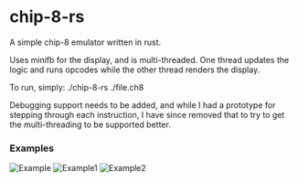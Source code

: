 # chip-8-rs
A simple chip-8 emulator written in rust.

Uses minifb for the display, and is multi-threaded. One thread updates the logic and runs opcodes while the other thread renders the display.

To run, simply: ./chip-8-rs ./file.ch8

Debugging support needs to be added, and while I had a prototype for stepping through each instruction, I have since
removed that to try to get the multi-threading to be supported better.

### Examples

![Example](https://shotr.dev/J3W6tn.png)
![Example1](https://shotr.dev/l92Rpv.png)
![Example2](https://shotr.dev/A48KmI.png)